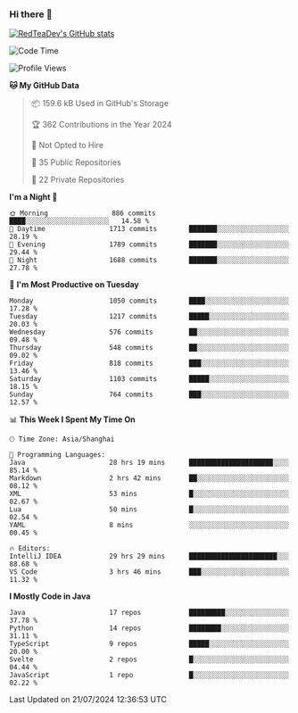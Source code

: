 ### Hi there 👋

<!--
**RedTeaDev/RedTeaDev** is a ✨ _special_ ✨ repository because its `README.md` (this file) appears on your GitHub profile.

Here are some ideas to get you started:

- 🔭 I’m currently working on ...
- 🌱 I’m currently learning ...
- 👯 I’m looking to collaborate on ...
- 🤔 I’m looking for help with ...
- 💬 Ask me about ...
- 📫 How to reach me: ...
- 😄 Pronouns: ...
- ⚡ Fun fact: ...
-->

<!--
[![wakatime](https://wakatime.com/badge/user/6b101ed0-04c0-4490-9283-eb61f2efff96.svg)](https://wakatime.com/@6b101ed0-04c0-4490-9283-eb61f2efff96)
!-->

[![RedTeaDev's GitHub stats](https://github-readme-stats.vercel.app/api?username=RedTeaDev)](https://github.com/anuraghazra/github-readme-stats)
<!--
[![willianrod's wakatime stats](https://github-readme-stats.vercel.app/api/wakatime?username=RedTeaDev)](https://github.com/anuraghazra/github-readme-stats)
!-->
<!--START_SECTION:waka-->
![Code Time](http://img.shields.io/badge/Code%20Time-2%2C415%20hrs%2041%20mins-blue)

![Profile Views](http://img.shields.io/badge/Profile%20Views-0-blue)

**🐱 My GitHub Data** 

> 📦 159.6 kB Used in GitHub's Storage 
 > 
> 🏆 362 Contributions in the Year 2024
 > 
> 🚫 Not Opted to Hire
 > 
> 📜 35 Public Repositories 
 > 
> 🔑 22 Private Repositories 
 > 
**I'm a Night 🦉** 

```text
🌞 Morning                886 commits         ████░░░░░░░░░░░░░░░░░░░░░   14.58 % 
🌆 Daytime                1713 commits        ███████░░░░░░░░░░░░░░░░░░   28.19 % 
🌃 Evening                1789 commits        ███████░░░░░░░░░░░░░░░░░░   29.44 % 
🌙 Night                  1688 commits        ███████░░░░░░░░░░░░░░░░░░   27.78 % 
```
📅 **I'm Most Productive on Tuesday** 

```text
Monday                   1050 commits        ████░░░░░░░░░░░░░░░░░░░░░   17.28 % 
Tuesday                  1217 commits        █████░░░░░░░░░░░░░░░░░░░░   20.03 % 
Wednesday                576 commits         ██░░░░░░░░░░░░░░░░░░░░░░░   09.48 % 
Thursday                 548 commits         ██░░░░░░░░░░░░░░░░░░░░░░░   09.02 % 
Friday                   818 commits         ███░░░░░░░░░░░░░░░░░░░░░░   13.46 % 
Saturday                 1103 commits        █████░░░░░░░░░░░░░░░░░░░░   18.15 % 
Sunday                   764 commits         ███░░░░░░░░░░░░░░░░░░░░░░   12.57 % 
```


📊 **This Week I Spent My Time On** 

```text
🕑︎ Time Zone: Asia/Shanghai

💬 Programming Languages: 
Java                     28 hrs 19 mins      █████████████████████░░░░   85.14 % 
Markdown                 2 hrs 42 mins       ██░░░░░░░░░░░░░░░░░░░░░░░   08.12 % 
XML                      53 mins             █░░░░░░░░░░░░░░░░░░░░░░░░   02.67 % 
Lua                      50 mins             █░░░░░░░░░░░░░░░░░░░░░░░░   02.54 % 
YAML                     8 mins              ░░░░░░░░░░░░░░░░░░░░░░░░░   00.45 % 

🔥 Editors: 
IntelliJ IDEA            29 hrs 29 mins      ██████████████████████░░░   88.68 % 
VS Code                  3 hrs 46 mins       ███░░░░░░░░░░░░░░░░░░░░░░   11.32 % 
```

**I Mostly Code in Java** 

```text
Java                     17 repos            █████████░░░░░░░░░░░░░░░░   37.78 % 
Python                   14 repos            ████████░░░░░░░░░░░░░░░░░   31.11 % 
TypeScript               9 repos             █████░░░░░░░░░░░░░░░░░░░░   20.00 % 
Svelte                   2 repos             █░░░░░░░░░░░░░░░░░░░░░░░░   04.44 % 
JavaScript               1 repo              █░░░░░░░░░░░░░░░░░░░░░░░░   02.22 % 
```




 Last Updated on 21/07/2024 12:36:53 UTC
<!--END_SECTION:waka-->


